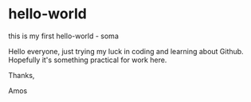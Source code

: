 # hello-world
this is my first hello-world - soma

Hello everyone,
just trying my luck in coding and learning about Github.
Hopefully it's something practical for work here. 

Thanks,

Amos
